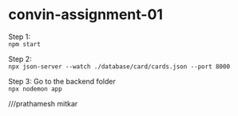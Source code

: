 # convin-assignment-01

Step 1: <br />
`npm start`

Step 2: <br />
`npx json-server --watch ./database/card/cards.json --port 8000`

Step 3: Go to the backend folder<br />
`npx nodemon app`


///prathamesh mitkar
